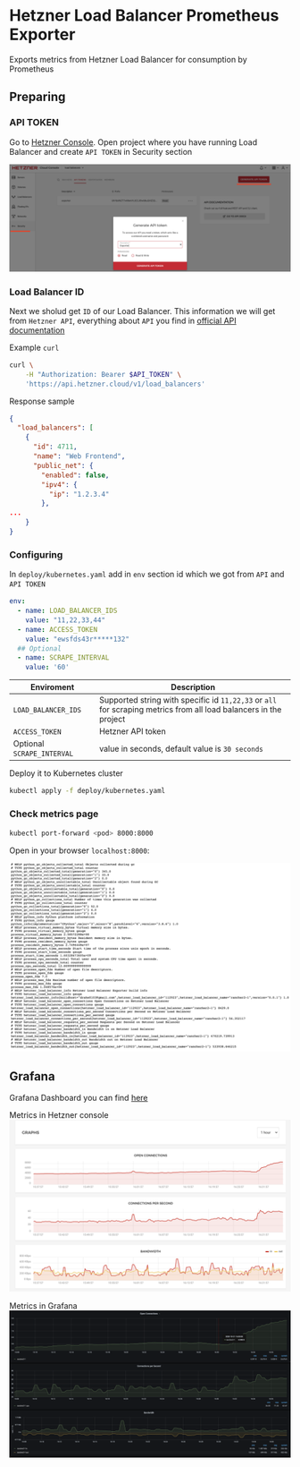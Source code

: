 # Hetzner Load Balancer Prometheus Exporter

Exports metrics from Hetzner Load Balancer for consumption by Prometheus

## Preparing

### API TOKEN

Go to [Hetzner Console](console.hetzner.cloud). Open project where you have running Load Balancer and create `API TOKEN` in Security section

![api token](img/api_token.png "API TOKEN")

### Load Balancer ID

Next we sholud get `ID` of our Load Balancer. This information we will get from `Hetzner API`, everything about `API` you find in [official API documentation](https://docs.hetzner.cloud/#load-balancers-get-all-load-balancers)

Example `curl`

```bash
curl \
    -H "Authorization: Bearer $API_TOKEN" \
	'https://api.hetzner.cloud/v1/load_balancers'
```

Response sample

```json
{
  "load_balancers": [
    {
      "id": 4711,
      "name": "Web Frontend",
      "public_net": {
        "enabled": false,
        "ipv4": {
          "ip": "1.2.3.4"
        },
...
    }
}
```

### Configuring

In `deploy/kubernetes.yaml` add in `env` section id which we got from `API` and `API TOKEN`

```yaml
env:
  - name: LOAD_BALANCER_IDS
    value: "11,22,33,44"
  - name: ACCESS_TOKEN
    value: "ewsfds43r*****132"
  ## Optional
  - name: SCRAPE_INTERVAL
    value: '60'
```

| Enviroment  | Description | 
| ------- | ------ |
| `LOAD_BALANCER_IDS` | Supported string with specific id `11,22,33` or `all` for scraping metrics from all load balancers in the project |
| `ACCESS_TOKEN` | Hetzner API token |
| Optional `SCRAPE_INTERVAL` | value in seconds, default value is `30 seconds` |

Deploy it to Kubernetes cluster

```bash
kubectl apply -f deploy/kubernetes.yaml
```

### Check metrics page

```bash
kubectl port-forward <pod> 8000:8000
```

Open in your browser `localhost:8000`:

![exporter metrics](img/exporter_metrics.png)


## Grafana

Grafana Dashboard you can find [here](example/grafana-dashboard/hetzner-load-balancer.json)

Metrics in Hetzner console
![Hetzner console](img/hetzner_lb_metrics.png)

Metrics in Grafana
![exporter metrics](img/grafana_metrics.png)
